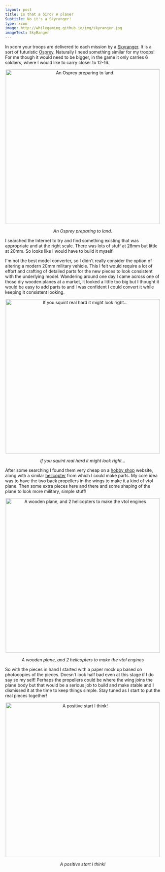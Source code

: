 ```yaml
---
layout: post
title: Is that a bird? A plane?
Subtitle: No it's a Skyranger!
type: xcom
image: http://whilegaming.github.io/img/skyranger.jpg
imageText: SkyRanger
---
```


In xcom your troops are delivered to each mission by a [Skyranger](http://ufopaedia.org/index.php/Skyranger_(EU2012)). It
is a sort of futuristic [Osprey](https://en.wikipedia.org/wiki/Bell_Boeing_V-22_Osprey). Naturally I need something similar for
my troops! For me though it would need to be bigger, in the game it only
carries 6 soldiers, where I would like to carry closer to 12-16.

<p align="center">
<a href="http://whilegaming.github.io/img/osprey.jpg"><img src="http://whilegaming.github.io/img/osprey.jpg" alt=" An Osprey preparing to land." width="500"></a>
</p>
<p align="center"><i> An Osprey preparing to land.</i></p>

I searched the Internet to try and find something existing that was appropriate and at the right scale. There was lots of stuff at 28mm but little at 20mm. So looks like I would have to build it myself.

I'm not the best model converter, so I didn't really consider the option of altering a modern 20mm military vehicle. This I felt would require a lot of effort and crafting of detailed parts for the new pieces to look consistent with the underlying model. Wandering around one day I came across one of those diy wooden planes at a market, it looked a little too big but I thought it would be easy to add parts to and I was confident I could convert it while keeping it consistent looking.

<p align="center">
<a href="http://whilegaming.github.io/img/toyplane.jpg"><img src="http://whilegaming.github.io/img/toyplane.jpg" alt=" If you squint real hard it might look right..." width="500"></a>
</p>
<p align="center"><i> If you squint real hard it might look right...</i></p>

After some searching I found them very cheap on a [hobby shop](http://www.scalefarm.com/q-p311_model-quay-vehicle_quay_twin_otter_aeroplane_woodcraft_construction_kit.htm) website,
along with a similar [helicopter](http://www.scalefarm.com/q-p007_model-quay-vehicle_quay_helicopter_woodcraft_construction_kit.htm) from which I could make parts. My core idea was to have the two back propellers in the wings to make it a kind of vtol plane. Then some extra pieces here and there and some shaping of the plane to look more military, simple stuff!

<p align="center">
<a href="http://whilegaming.github.io/img/toyparts.JPG"><img src="http://whilegaming.github.io/img/toyparts.JPG" alt=" A wooden plane, and 2 helicopters to make the vtol engines" width="500"></a>
</p>
<p align="center"><i> A wooden plane, and 2 helicopters to make the vtol engines</i></p>

So with the pieces in hand I started with a paper mock up based on photocopies of the pieces. Doesn't look half bad even at this stage if I do say so my self! Perhaps the propellers could be where the wing joins the plane body but that would be a serious job to build and make stable and I dismissed it at the time to keep things simple. Stay tuned as I start to put the real pieces together!

<p align="center">
<a href="http://whilegaming.github.io/img/mockup.JPG"><img src="http://whilegaming.github.io/img/mockup.JPG" alt=" A positive start I think!" width="500"></a>
</p>
<p align="center"><i> A positive start I think!</i></p>
